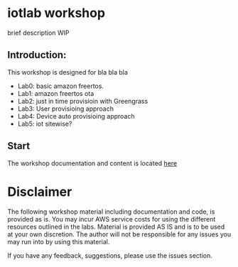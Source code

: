 # iotlab workshop

brief description WIP


## Introduction:

This workshop is designed for bla bla bla

- Lab0: basic amazon freertos.
- Lab1: amazon freertos ota
- Lab2: just in time provisioin with Greengrass
- Lab3: User provisioing approach
- Lab4: Device auto provisioing approach
- Lab5: iot sitewise?

## Start

The workshop documentation and content is located [here](https://iotlabtpe.github.io/iotlab_workshop/)


# Disclaimer
The following workshop material including documentation and code, is provided as is. You may incur AWS service costs for using the different resources outlined in the labs. Material is provided AS IS and is to be used at your own discretion. The author will not be responsible for any issues you may run into by using this material. 

If you have any feedback, suggestions, please use the issues section.
